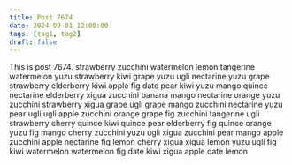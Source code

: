 ```yaml
---
title: Post 7674
date: 2024-09-01 12:00:00
tags: [tag1, tag2]
draft: false
---
```

This is post 7674.
strawberry
zucchini
watermelon
lemon
tangerine
watermelon
yuzu
strawberry
kiwi
grape
yuzu
ugli
nectarine
yuzu
grape
strawberry
elderberry
kiwi
apple
fig
date
pear
kiwi
yuzu
mango
quince
nectarine
elderberry
xigua
zucchini
banana
mango
nectarine
orange
yuzu
zucchini
strawberry
xigua
grape
ugli
grape
mango
zucchini
nectarine
yuzu
pear
ugli
ugli
apple
zucchini
orange
grape
fig
zucchini
tangerine
ugli
strawberry
cherry
quince
kiwi
quince
pear
elderberry
fig
quince
orange
yuzu
fig
mango
cherry
zucchini
yuzu
ugli
xigua
zucchini
pear
mango
apple
zucchini
apple
nectarine
fig
lemon
cherry
xigua
xigua
lemon
yuzu
ugli
fig
kiwi
watermelon
watermelon
fig
date
kiwi
xigua
apple
date
lemon
